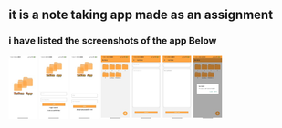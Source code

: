 ## it is a note taking app made as an assignment

### i have listed the screenshots of the app Below

<img
  src="/imgs/splashpic.jpeg"
  alt="Alt text"
  title="Splash Screen"
  style="display: inline-block; margin: 0 auto; max-width: 50px">
<img
  src="/imgs/loginpic.jpeg"
  alt="Alt text"
  title="Login Screen"
  style="display: inline-block; margin: 0 auto; max-width: 50px">
<img
  src="/imgs/signuppic.jpeg"
  alt="Alt text"
  title="Signup Screen"
  style="display: inline-block; margin: 0 auto; max-width: 50px">
<img
  src="/imgs/mainscreenpic.jpeg"
  alt="Alt text"
  title="Add Notes Screen"
  style="display: inline-block; margin: 0 auto; max-width: 50px">
<img
  src="/imgs/createnotepic.jpeg"
  alt="Alt text"
  title="Add Note Screen"
  style="display: inline-block; margin: 0 auto; max-width: 50px">
<img
  src="/imgs/updatenotepic.jpeg"
  alt="Alt text"
  title="Update Note Screen"
  style="display: inline-block; margin: 0 auto; max-width: 50px">
<img
  src="/imgs/deletenotepic.jpeg"
  alt="Alt text"
  title="Delete Screen"
  style="display: inline-block; margin: 0 auto; max-width: 50px">

